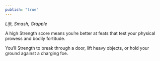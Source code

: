 ```yaml
---
publish: "true"
---
```


*Lift, Smash, Grapple*

A high Strength score means you’re better at feats that test your physical prowess and bodily fortitude. 

You’ll Strength to break through a door, lift heavy objects, or hold your ground against a charging foe.
